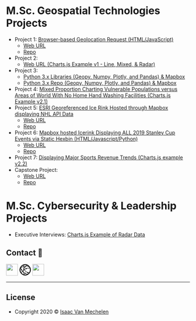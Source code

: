 # M.Sc. Geospatial Technologies Projects

- Project 1: <a href="https://geospatial.is/single-project1.html" target="_blank"/> Browser-based Geolocation Request (HTML/JavaScript)</a>
  - <a href="https://webapp.geospatial.is" target="_blank"/> Web URL</a>
  - <a href="https://github.com/vanmeciv/webapp" target="_blank"/> Repo </a>
- Project 2: 
  - <a href="https://geospatial.is/single-project2.html" target="_blank"/> Web URL (Charts.js Example v1 - Line, Mixed, & Radar) </a>
- Project 3: 
  - <a href="https://geospatial.is/single-project3.html" target="_blank"/> Python 3.x Libraries (Geopy, Numpy, Plotly, and Pandas) & Mapbox </a>
  - <a href="https://github.com/vanmeciv/icerinks/blob/master/dynamic/py/mapbox_icerink.ipynb" target="_blank"/> Python 3.x Repo (Geopy, Numpy, Plotly, and Pandas) & Mapbox </a>
- Project 4: <a href="https://geospatial.is/single-project4.html" target="_blank"/> Mixed Proportion Charting Vulnerable Populations versus Areas of World With No Home Hand Washing Facilities (Charts.js Example v2.1)</a>
- Project 5: <a href="https://geospatial.is/single-project5.html" target="_blank"/> ESRI Georeferenced Ice Rink Hosted through Mapbox displaying NHL API Data</a>
  - <a href="https://hockeyrink.geospatial.is/dynamic/" target="_blank"/> Web URL</a>
  - <a href="https://github.com/vanmeciv/icerinks" target="_blank"/> Repo </a>
- Project 6: <a href="https://geospatial.is/single-project6.html" target="_blank"/> Mapbox hosted Icerink Displaying ALL 2019 Stanley Cup Events via Static Hexbin (HTML/Javascript/Python)</a>
  - <a href="https://hockeyrink.geospatial.is/hexbin/" target="_blank"/> Web URL</a>
  - <a href="https://github.com/vanmeciv/icerinks/tree/master/hexbin" target="_blank"/> Repo </a>
- Project 7: <a href="https://geospatial.is/single-project7.html" target="_blank"/> Displaying Major Sports Revenue Trends (Charts.js example v2.2)</a>
- Capstone Project: 
  - <a href="https://geospatial.is/single-project_capstone.html" target="_blank"/> Web URL</a>
  - <a href="https://github.com/vanmeciv/icerinks/tree/master/finals" target="_blank"/> Repo </a>

# M.Sc. Cybersecurity & Leadership Projects

- Executive Interviews: <a href="https://charts.geospatial.is/" target="_blank"/> Charts.js Example of Radar Data</a>

## Contact :speech_balloon:

<a href="https://www.linkedin.com/in/isaac-vanmechelen/" target="_blank" title="My LinkedIn Profile"><img height="32" width="32" src="https://cdn.jsdelivr.net/npm/simple-icons@v3/icons/linkedin.svg" /></a>
<a href="https://geospatial.is" target="_blank" title="My Website"><img height="32" width="32" src="https://raw.githubusercontent.com/vanmeciv/Portfolio/master/img/favicon/favicon-32x32.png" /></a>
<a href="https://geospatial.is/Resume_Van%20Mechelen_uw.pdf" target="_blank" title="My Resume"><img height="32" width="32" src="http://simpleicons.org/icons/adobeacrobatreader.svg" /></a>

---

## License

- Copyright 2020 © <a href="https://geospatial.is" target="_blank">Isaac Van Mechelen</a>
